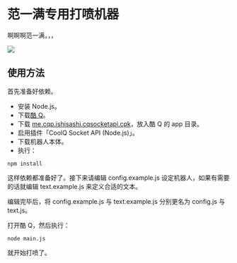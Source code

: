 # 范一满专用打喷机器
啊啊啊范一满，，，

![](https://img.vim-cn.com/6e/e6b0058876262391f20b2522122e1b32b3e44d.gif)

## 使用方法
首先准备好依赖。
* 安装 Node.js。
* 下载[酷 Q](https://cqp.cc/)。
* 下载 [me.cqp.ishisashi.cqsocketapi.cpk](https://dl.bintray.com/mrhso/cqsocketapi/me.cqp.ishisashi.cqsocketapi.cpk)，放入酷 Q 的 app 目录。
* 启用插件「CoolQ Socket API (Node.js)」。
* 下载机器人本体。
* 执行：
```
npm install
```
这样依赖都准备好了。接下来请编辑 config.example.js 设定机器人，如果有需要的话就编辑 text.example.js 来定义合适的文本。

编辑完毕后，将 config.example.js 与 text.example.js 分别更名为 config.js 与 text.js。

打开酷 Q，然后执行：
```
node main.js
```
就开始打喷了。
